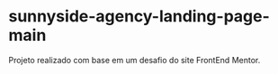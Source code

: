 # sunnyside-agency-landing-page-main
 Projeto realizado com base em um desafio do site FrontEnd Mentor.
